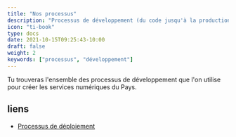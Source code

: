 ```yaml
---
title: "Nos processus"
description: "Processus de développement (du code jusqu'à la production)"
icon: "ti-book"
type: docs
date: 2021-10-15T09:25:43-10:00
draft: false
weight: 2
keywords: ["processus", "développement"]
---
```


Tu trouveras l'ensemble des processus de développement que l'on utilise pour créer les services numériques du Pays.

## liens
- [Processus de déploiement](/processus/deploiement)
